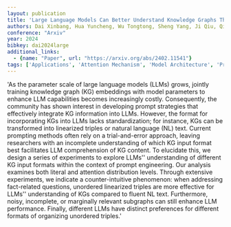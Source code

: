```yaml
---
layout: publication
title: 'Large Language Models Can Better Understand Knowledge Graphs Than We Thought'
authors: Dai Xinbang, Hua Yuncheng, Wu Tongtong, Sheng Yang, Ji Qiu, Qi Guilin
conference: "Arxiv"
year: 2024
bibkey: dai2024large
additional_links:
  - {name: "Paper", url: "https://arxiv.org/abs/2402.11541"}
tags: ['Applications', 'Attention Mechanism', 'Model Architecture', 'Prompting', 'Training Techniques']
---
```

'As the parameter scale of large language models (LLMs) grows, jointly training knowledge graph (KG) embeddings with model parameters to enhance LLM capabilities becomes increasingly costly. Consequently, the community has shown interest in developing prompt strategies that effectively integrate KG information into LLMs. However, the format for incorporating KGs into LLMs lacks standardization; for instance, KGs can be transformed into linearized triples or natural language (NL) text. Current prompting methods often rely on a trial-and-error approach, leaving researchers with an incomplete understanding of which KG input format best facilitates LLM comprehension of KG content. To elucidate this, we design a series of experiments to explore LLMs'' understanding of different KG input formats within the context of prompt engineering. Our analysis examines both literal and attention distribution levels. Through extensive experiments, we indicate a counter-intuitive phenomenon: when addressing fact-related questions, unordered linearized triples are more effective for LLMs'' understanding of KGs compared to fluent NL text. Furthermore, noisy, incomplete, or marginally relevant subgraphs can still enhance LLM performance. Finally, different LLMs have distinct preferences for different formats of organizing unordered triples.'
